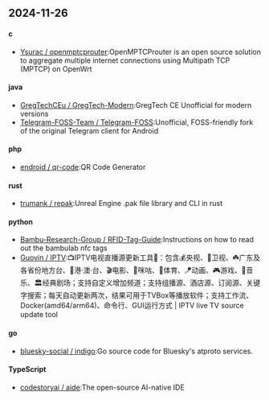 ## 2024-11-26
#### c
* [Ysurac / openmptcprouter](https://github.com/Ysurac/openmptcprouter):OpenMPTCProuter is an open source solution to aggregate multiple internet connections using Multipath TCP (MPTCP) on OpenWrt
#### java
* [GregTechCEu / GregTech-Modern](https://github.com/GregTechCEu/GregTech-Modern):GregTech CE Unofficial for modern versions
* [Telegram-FOSS-Team / Telegram-FOSS](https://github.com/Telegram-FOSS-Team/Telegram-FOSS):Unofficial, FOSS-friendly fork of the original Telegram client for Android
#### php
* [endroid / qr-code](https://github.com/endroid/qr-code):QR Code Generator
#### rust
* [trumank / repak](https://github.com/trumank/repak):Unreal Engine .pak file library and CLI in rust
#### python
* [Bambu-Research-Group / RFID-Tag-Guide](https://github.com/Bambu-Research-Group/RFID-Tag-Guide):Instructions on how to read out the bambulab nfc tags
* [Guovin / IPTV](https://github.com/Guovin/IPTV):📺IPTV电视直播源更新工具🚀：包含💰央视、📡卫视、☘️广东及各省份地方台、🌊港·澳·台、🎬电影、🎥咪咕、🏀体育、🪁动画、🎮游戏、🎵音乐、🏛经典剧场；支持自定义增加频道；支持组播源、酒店源、订阅源、关键字搜索；每天自动更新两次，结果可用于TVBox等播放软件；支持工作流、Docker(amd64/arm64)、命令行、GUI运行方式 | IPTV live TV source update tool
#### go
* [bluesky-social / indigo](https://github.com/bluesky-social/indigo):Go source code for Bluesky's atproto services.
#### TypeScript
* [codestoryai / aide](https://github.com/codestoryai/aide):The open-source AI-native IDE
